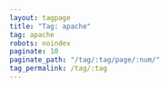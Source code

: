 ```yaml
---
layout: tagpage
title: "Tag: apache"
tag: apache
robots: noindex
paginate: 10
paginate_path: "/tag/:tag/page/:num/"
tag_permalink: /tag/:tag
---
```

